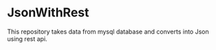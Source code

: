 # JsonWithRest
This repository takes data from mysql database and converts into Json using rest api. 

